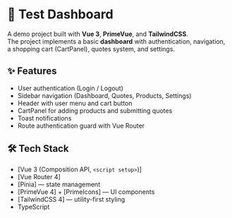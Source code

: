 # 🚀 Test Dashboard

A demo project built with **Vue 3**, **PrimeVue**, and **TailwindCSS**.  
The project implements a basic **dashboard** with authentication, navigation, a shopping cart (CartPanel), quotes system, and settings.

## ✨ Features
- User authentication (Login / Logout)
- Sidebar navigation (Dashboard, Quotes, Products, Settings)
- Header with user menu and cart button
- CartPanel for adding products and submitting quotes
- Toast notifications
- Route authentication guard with Vue Router

## 🛠️ Tech Stack
- [Vue 3 (Composition API, `<script setup>`)]
- [Vue Router 4]
- [Pinia] — state management
- [PrimeVue 4] + [PrimeIcons] — UI components
- [TailwindCSS 4] — utility-first styling
- TypeScript
